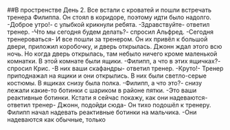 ##В простренстве
День 2.
Все встали с кроватей и пошли встречать тренера Филиппа. Он стоял в коридоре, поэтому идти было надолго.
-Доброе утро!- с улыбкой крикнули ребята.
-Здравствуйте- ответил тренер.
-Что мы сегодня будем делать?- спросил Альфред.
-Сегодня тренероваться-
И все пошли за тренером. Он их привёл к большой двери, приложил коробочку, и дверь открылась. Джонн ждал этого всю ночь. Но когда дверь открылась, там небыло ничего кроме маленькой комнатки. В этой комнате были ящики.
-Филипп, а что в этих ящичках?- спросил Крис.
-В них ваши скафандры- ответил тренер.
-Круто!- 
Тренер приподнажал на ящики и они открылись. В них были светло-серые костюмы. В ящиках снизу была полка.
-Филипп, а что это?- снизу лежали какие-то ботинки с шариком в районе пятки.
-Это ваши реактивные ботинки. Кстати я сейчас покажу, как они надеваются- ответил тренер- Джонн, подойди сюда-
Он тихо подошёл к тренеру. Филипп начал надевать реактивные ботинки на мальчика.
-Они надеваются как обычные, только
